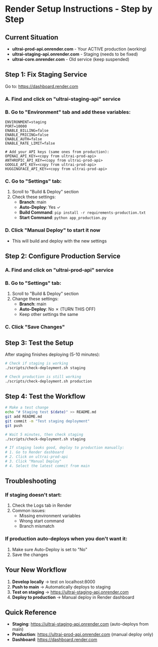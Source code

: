 # Render Setup Instructions - Step by Step

## Current Situation
- **ultrai-prod-api.onrender.com** - Your ACTIVE production (working)
- **ultrai-staging-api.onrender.com** - Staging (needs to be fixed)
- **ultrai-core.onrender.com** - Old service (keep suspended)

## Step 1: Fix Staging Service

Go to: https://dashboard.render.com

### A. Find and click on "ultrai-staging-api" service

### B. Go to "Environment" tab and add these variables:
```
ENVIRONMENT=staging
PORT=10000
ENABLE_BILLING=false
ENABLE_PRICING=false
ENABLE_AUTH=false
ENABLE_RATE_LIMIT=false

# Add your API keys (same ones from production):
OPENAI_API_KEY=<copy from ultrai-prod-api>
ANTHROPIC_API_KEY=<copy from ultrai-prod-api>
GOOGLE_API_KEY=<copy from ultrai-prod-api>
HUGGINGFACE_API_KEY=<copy from ultrai-prod-api>
```

### C. Go to "Settings" tab:
1. Scroll to "Build & Deploy" section
2. Check these settings:
   - **Branch**: main
   - **Auto-Deploy**: Yes ✓
   - **Build Command**: `pip install -r requirements-production.txt`
   - **Start Command**: `python app_production.py`

### D. Click "Manual Deploy" to start it now
- This will build and deploy with the new settings

## Step 2: Configure Production Service

### A. Find and click on "ultrai-prod-api" service

### B. Go to "Settings" tab:
1. Scroll to "Build & Deploy" section
2. Change these settings:
   - **Branch**: main
   - **Auto-Deploy**: No ✗ (TURN THIS OFF)
   - Keep other settings the same

### C. Click "Save Changes"

## Step 3: Test the Setup

After staging finishes deploying (5-10 minutes):

```bash
# Check if staging is working
./scripts/check-deployment.sh staging

# Check production is still working
./scripts/check-deployment.sh production
```

## Step 4: Test the Workflow

```bash
# Make a test change
echo "# Staging test $(date)" >> README.md
git add README.md
git commit -m "Test staging deployment"
git push

# Wait 5 minutes, then check staging
./scripts/check-deployment.sh staging

# If staging looks good, deploy to production manually:
# 1. Go to Render dashboard
# 2. Click on ultrai-prod-api
# 3. Click "Manual Deploy"
# 4. Select the latest commit from main
```

## Troubleshooting

### If staging doesn't start:
1. Check the Logs tab in Render
2. Common issues:
   - Missing environment variables
   - Wrong start command
   - Branch mismatch

### If production auto-deploys when you don't want it:
1. Make sure Auto-Deploy is set to "No"
2. Save the changes

## Your New Workflow

1. **Develop locally** → test on localhost:8000
2. **Push to main** → Automatically deploys to staging
3. **Test on staging** → https://ultrai-staging-api.onrender.com
4. **Deploy to production** → Manual deploy in Render dashboard

## Quick Reference

- **Staging**: https://ultrai-staging-api.onrender.com (auto-deploys from main)
- **Production**: https://ultrai-prod-api.onrender.com (manual deploy only)
- **Dashboard**: https://dashboard.render.com